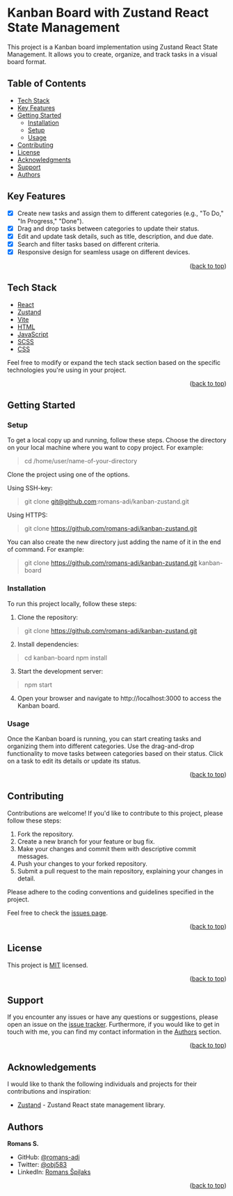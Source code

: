 <a name="readme-top"></a>

<!-- PROJECT DESCRIPTION -->

# <a name="about-project">Kanban Board with Zustand React State Management</a>

This project is a Kanban board implementation using Zustand React State Management. It allows you to create, organize, and track tasks in a visual board format.

<!-- TABLE OF CONTENTS -->

## Table of Contents

- [Tech Stack ](#tech-stack-)
- [Key Features ](#key-features-)
- [Getting Started ](#-getting-started-)
  - [Installation](#installation)
  - [Setup](#setup)
  - [Usage](#usage)
- [Contributing ](#-contributing-)
- [License ](#-license-)
- [Acknowledgments ](#-acknowledgments-)
- [Support ](#️-support-)
- [Authors ](#-authors-)

<!-- Features -->

## Key Features <a name="key-features"></a>

 - [x] Create new tasks and assign them to different categories (e.g., "To Do," "In Progress," "Done").
 - [x] Drag and drop tasks between categories to update their status.
 - [x] Edit and update task details, such as title, description, and due date.
 - [x] Search and filter tasks based on different criteria.
 - [x] Responsive design for seamless usage on different devices.

<p align="right">(<a href="#readme-top">back to top</a>)</p>

<!-- TECH STACK -->

## Tech Stack <a name="tech-stack"></a>

  <ul>
     <li><a href="https://react.dev/">React</a></li>
      <li><a href="https://github.com/pmndrs/zustand">Zustand</a></li>
      <li><a href="https://vitejs.dev/">Vite</a></li>
      <li><a href="https://html.spec.whatwg.org/multipage/">HTML</a></li>
      <li><a href="https://www.javascript.com/">JavaScript</a></li>
      <li><a href="https://sass-lang.com/">SCSS</a></li>
      <li><a href="https://www.w3.org/Style/CSS/Overview.en.html">CSS</a></li>
  </ul>

Feel free to modify or expand the tech stack section based on the specific technologies you're using in your project.

<p align="right">(<a href="#readme-top">back to top</a>)</p>

<!-- LIVE DEMO -->

<!-- ## :rocket: Live Demo <a name="live-demo"></a>

- [Here is a Live Demo of this project]()

<p align="right">(<a href="#readme-top">back to top</a>)</p> -->

<!-- GETTING STARTED -->

## Getting Started <a name="getting-started"></a>

### Setup <a name="setup"></a>

To get a local copy up and running, follow these steps.
Choose the directory on your local machine where you want to copy project. For example:

> cd /home/user/name-of-your-directory

Clone the project using one of the options.

Using SSH-key:

> git clone git@github.com:romans-adi/kanban-zustand.git

Using HTTPS:

> git clone https://github.com/romans-adi/kanban-zustand.git

You can also create the new directory just adding the name of it in the end of command. For example:

> git clone https://github.com/romans-adi/kanban-zustand.git kanban-board

### Installation <a name="installation"></a>

To run this project locally, follow these steps:

1. Clone the repository:

> git clone https://github.com/romans-adi/kanban-zustand.git

2. Install dependencies:

> cd kanban-board
> npm install

3. Start the development server:

> npm start

4. Open your browser and navigate to http://localhost:3000 to access the Kanban board.

### Usage <a name="usage"></a>

Once the Kanban board is running, you can start creating tasks and organizing them into different categories. Use the drag-and-drop functionality to move tasks between categories based on their status. Click on a task to edit its details or update its status.

<p align="right">(<a href="#readme-top">back to top</a>)</p>

<!-- CONTRIBUTING -->

## Contributing <a name="contributing"></a>

Contributions are welcome! If you'd like to contribute to this project, please follow these steps:

1. Fork the repository.
2. Create a new branch for your feature or bug fix.
3. Make your changes and commit them with descriptive commit messages.
4. Push your changes to your forked repository.
5. Submit a pull request to the main repository, explaining your changes in detail.

Please adhere to the coding conventions and guidelines specified in the project.

Feel free to check the [issues page](../../issues/).

<p align="right">(<a href="#readme-top">back to top</a>)</p>

<!-- LICENSE -->

## License <a name="license"></a>

This project is [MIT](LICENSE) licensed.

<p align="right">(<a href="#readme-top">back to top</a>)</p>

<!-- SUPPORT -->

## Support <a name="support"></a>

If you encounter any issues or have any questions or suggestions, please open an issue on the [issue tracker](../../issues/).
Furthermore, if you would like to get in touch with me, you can find my contact information in the <a href="#authors">Authors</a> section.

<p align="right">(<a href="#readme-top">back to top</a>)</p>

<!-- ACKNOWLEDGEMENTS -->
## Acknowledgements <a name="acknowledgements"></a>

I would like to thank the following individuals and projects for their contributions and inspiration:

- [Zustand](https://github.com/pmndrs/zustand) - Zustand React state management library.

<!-- AUTHORS -->

## Authors <a name="authors"></a>

**Romans S.**

- GitHub: [@romans-adi](https://github.com/romans-adi/)
- Twitter: [@obj583](https://twitter.com/obj583/)
- LinkedIn: [Romans Špiļaks](https://www.linkedin.com/in/obj513/)

<p align="right">(<a href="#readme-top">back to top</a>)</p>
